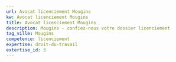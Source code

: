 ```yaml
---
url: Avocat licenciement Mougins
kw: Avocat licenciement Mougins
title: Avocat licenciement Mougins
description: Mougins - confiez-nous votre dossier licenciement
tag_ville: Mougins
competence: licenciement
expertise: droit-du-travail
extertise_id: 3
---
```

